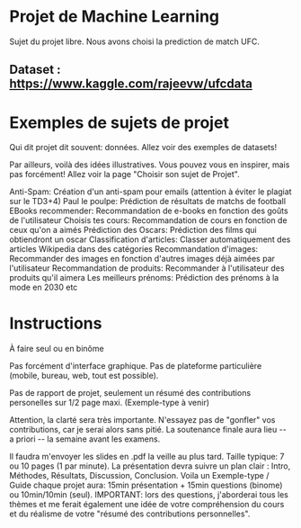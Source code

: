 # Projet de Machine Learning

Sujet du projet libre.
Nous avons choisi la prediction de match UFC.

## Dataset : https://www.kaggle.com/rajeevw/ufcdata

# Exemples de sujets de projet
Qui dit projet dit souvent: données. Allez voir des exemples de datasets!

Par ailleurs, voilà des idées illustratives. Vous pouvez vous en inspirer, mais pas forcément! Allez voir la page "Choisir son sujet de Projet".

Anti-Spam: Création d'un anti-spam pour emails (attention à éviter le plagiat sur le TD3+4)
Paul le poulpe: Prédiction de résultats de matchs de football
EBooks recommender: Recommandation de e-books en fonction des goûts de l'utilisateur
Choisis tes cours: Recommandation de cours en fonction de ceux qu'on a aimés
Prédiction des Oscars: Prédiction des films qui obtiendront un oscar
Classification d'articles: Classer automatiquement des articles Wikipedia dans des catégories
Recommandation d'images: Recommander des images en fonction d'autres images déjà aimées par l'utilisateur
Recommandation de produits: Recommander à l'utilisateur des produits qu'il aimera
Les meilleurs prénoms: Prédiction des prénoms à la mode en 2030
etc

# Instructions
À faire seul ou en binôme

Pas forcément d'interface graphique. Pas de plateforme particulière (mobile, bureau, web, tout est possible).

Pas de rapport de projet, seulement un résumé des contributions personelles sur 1/2 page maxi. (Exemple-type à venir)

Attention, la clarté sera très importante. N'essayez pas de "gonfler" vos contributions, car je serai alors sans pitié.
La soutenance finale aura lieu -- a priori -- la semaine avant les examens.

Il faudra m'envoyer les slides en .pdf la veille au plus tard. Taille typique: 7 ou 10 pages (1 par minute).
La présentation devra suivre un plan clair : Intro, Méthodes, Résultats, Discussion, Conclusion. Voila un Exemple-type / Guide
chaque projet aura: 15min présentation + 15min questions (binome) ou 10min/10min (seul).
IMPORTANT: lors des questions, j'aborderai tous les thèmes et me ferait également une idée de votre compréhension du cours et du réalisme de votre "résumé des contributions personnelles".
